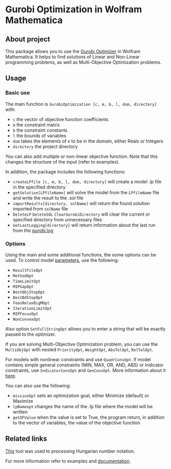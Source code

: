 # Gurobi Optimization in Wolfram Mathematica 
## About project
This package allows you to use the [Gurobi Optimizer](https://www.gurobi.com/products/gurobi-optimizer/) in Wolfram Mathematica. It helps to find solutions of Linear and Non-Linear programming problems, as well as Multi-Objective Optimization problems.
## Usage
### Basic use
The main function is `GurobiOptimization [c, m, b, l, dom, directory]` with:
- `c` the vector of objective function coefficients
- `m` the constraint matrix
- `b` the constraint constants
- `l` the bounds of variables
- `dom` takes the elements of x to be in the domain, either Reals or Integers
- `directory` the project directory

You can also add multiple or non-linear objective function. Note that this changes the structure of the input (refer to examples).

In addition, the package includes the following functions:
- `createLPfile [c, m, b, l, dom, directory]` will create a model .lp file in the specified directory
- `getSolution[LPfileName]` will solve the model from the `LPfileName` file and write the result to the .sol file
- `importResults[directory, solName]` will return the found solution imported from `solName` file 
- `DeleteLP` `DeleteSOL` `ClearGurobiDirectory` will clear the current or specified directory from unnecessary files
- `GetLastLogging[directory]` will return information about the last run from the [gurobi.log](https://www.gurobi.com/documentation/9.1/refman/logging.html)

### Options
Using the main and some additional functions, the some options can be used. 
To control model [parameters](https://www.gurobi.com/documentation/9.1/refman/parameter_descriptions.html), use the following:
- `ResultFileOpt`
- `MethodOpt`
- `TimeLimitOpt`
- `MIPGapOpt`
- `BestObjStopOpt`
- `BestBdStopOpt`
- `FeasRelaxBigMOpt`
- `IterationLimitOpt`
- `MIPFocusOpt`
- `NonConvexOpt`

Also option `SetFullStringOpt` allows you to enter a string that will be exactly passed to the optimizer.

If you are solving Multi-Objective Optimization problem, you can use the `MultiObjOpt` with nested `PriorityOpt`, `WeightOpt`, `AbsTolOpt`, `RelTolOpt`.

For models with nonlinear constraints and use `QuadrConsOpt`.
If model contains simple general constraints (MIN, MAX, OR, AND, ABS) or Indicator constraints, use `IndicatorConsOpt` and `GenConsOpt`. 
More information about it [here](https://www.gurobi.com/documentation/9.1/refman/lp_format.html). 
 
You can also use the following:
- `missionOpt` sets an optimization goal, either Minimize (default) or Maximize
- `lpNameopt` changes the name of the .lp file where the model will be written
- `getOFValue` when the value is set to True, the program  return, in addition to the vector of variables, the value of the objective function

## Related links
[This](https://github.com/ahrvoje/numerics/blob/master/strtod/StringToDouble.wl) tool was used to processing Hungarian number notation. 

For more information refer to examples and [documentation](https://www.gurobi.com/documentation/9.1/). 
